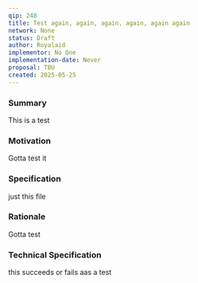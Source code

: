 ```yaml
---
qip: 248
title: Test again, again, again, again, again again
network: None
status: Draft
author: Royalaid
implementor: No One
implementation-date: Never
proposal: TBU
created: 2025-05-25
---
```


### Summary

This is a test

### Motivation

Gotta test it

### Specification

just this file

### Rationale

Gotta test

### Technical Specification

this succeeds or fails aas a test